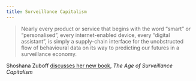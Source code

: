 ```yaml
---
title: Surveillance Capitalism
---
```


> Nearly every product or service that begins with the word “smart” or “personalised”, every internet-enabled device, every “digital assistant”, is simply a supply-chain interface for the unobstructed flow of behavioural data on its way to predicting our futures in a surveillance economy.

Shoshana Zuboff [discusses her new book](https://www.theguardian.com/technology/2019/jan/20/shoshana-zuboff-age-of-surveillance-capitalism-google-facebook), _The Age of Surveillance Capitalism_
